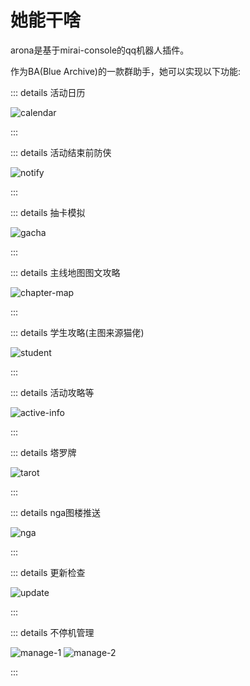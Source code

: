 # 她能干啥

arona是基于mirai-console的qq机器人插件。

作为BA(Blue Archive)的一款群助手，她可以实现以下功能:

::: details 活动日历

<img src="/image/guide/activity-calendar.webp" alt="calendar" />

:::

::: details 活动结束前防侠

<img src="/image/guide/activity-notify.webp" alt="notify" />

:::

::: details 抽卡模拟

<img src="/image/guide/gacha.webp" alt="gacha" />

:::

::: details 主线地图图文攻略

<img src="/image/guide/chapter-map.webp" alt="chapter-map" />

:::

::: details 学生攻略(主图来源猫佬)

<img src="/image/guide/student.webp" alt="student" />

:::

::: details 活动攻略等

<img src="/image/guide/active-info.webp" alt="active-info" />

:::

::: details 塔罗牌

<img src="/image/guide/tarot.webp" alt="tarot" />

:::

::: details nga图楼推送

<img src="/image/guide/nga.webp" alt="nga" />

:::

::: details 更新检查

<img src="/image/guide/update.webp" alt="update" />

:::

::: details 不停机管理

<img src="/image/guide/manage-1.webp" alt="manage-1" />

<img src="/image/guide/manage-2.webp" alt="manage-2" />

:::
